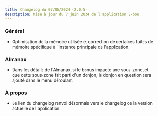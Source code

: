 ```yaml
---
title: Changelog du 07/06/2024 (2.0.5)
description: Mise à jour du 7 juin 2024 de l'application E-bou
---
```


### Général
- Optimisation de la mémoire utilisée et correction de certaines fuites de mémoire spécifique à l'instance principale de l'application.
### Almanax
- Dans les détails de l'Almanax, si le bonus impacte une sous-zone, et que cette sous-zone fait parti d'un donjon, le donjon en question sera ajouté dans le menu déroulant.
### À propos
- Le lien du changelog renvoi désormais vers le changelog de la version actuelle de l'application.